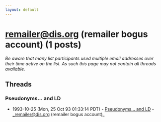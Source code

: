 ```yaml
---
layout: default
---
```


# remailer@dis.org (remailer bogus account) (1 posts)

_Be aware that many list participants used multiple email addresses over their time active on the list. As such this page may not contain all threads available._

## Threads

### Pseudonyms... and LD
+ 1993-10-25 (Mon, 25 Oct 93 01:33:14 PDT) - [Pseudonyms... and LD](/archive/1993/10/ca3931fc1dcb2bf2a5e9f04e175141a22ee4a5640e7a2693c48f1b12b10392e3) - _remailer@dis.org (remailer bogus account)_

